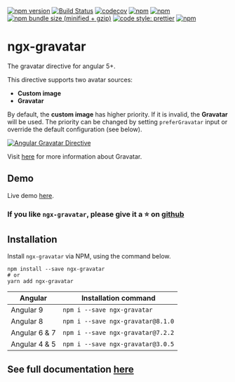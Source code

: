 [![npm version](https://img.shields.io/npm/v/ngx-gravatar)](https://www.npmjs.com/package/ngx-gravatar)
[![Build Status](https://travis-ci.org/t-ho/ngx-gravatar.svg?branch=master)](https://travis-ci.org/t-ho/ngx-gravatar)
[![codecov](https://codecov.io/gh/t-ho/ngx-gravatar/branch/master/graph/badge.svg)](https://codecov.io/gh/t-ho/ngx-gravatar)
[![npm](https://img.shields.io/npm/dt/ngx-gravatar.svg)](https://www.npmjs.com/package/ngx-gravatar)
[![npm](https://img.shields.io/badge/dynamic/json.svg?label=downloads&url=https%3A%2F%2Fapi.npmjs.org%2Fdownloads%2Fpoint%2Flast-week%2Fngx-gravatar&query=%24.downloads&colorB=bightgreen&suffix=%2Fweek)](https://www.npmjs.com/package/ngx-gravatar)
[![npm bundle size (minified + gzip)](https://img.shields.io/bundlephobia/minzip/ngx-gravatar.svg)](https://bundlephobia.com/result?p=ngx-gravatar)
[![code style: prettier](https://img.shields.io/badge/code_style-prettier-ff69b4.svg)](https://github.com/prettier/prettier)
[![npm](https://img.shields.io/npm/l/ngx-gravatar.svg)](https://www.npmjs.com/package/ngx-gravatar)

# ngx-gravatar

The gravatar directive for angular 5+.

This directive supports two avatar sources:

- **Custom image**
- **Gravatar**

By default, the **custom image** has higher priority. If it is invalid, the **Gravatar** will be used. The priority can be changed by setting `preferGravatar` input or override the default configuration (see below).

[![Angular Gravatar Directive](https://github.com/t-ho/ngx-gravatar/blob/assets/src/assets/demo.png?raw=true)](https://tdev.app/ngx-gravatar/demo)

Visit [here](https://en.gravatar.com/) for more information about Gravatar.

## Demo

Live demo [here](https://tdev.app/ngx-gravatar/demo).

### If you like `ngx-gravatar`, please give it a :star: on [github](https://github.com/t-ho/ngx-gravatar)

## Installation

Install `ngx-gravatar` via NPM, using the command below.

```shell
npm install --save ngx-gravatar
# or
yarn add ngx-gravatar
```

| Angular       | Installation command              |
| ------------- | --------------------------------- |
| Angular 9     | `npm i --save ngx-gravatar`       |
| Angular 8     | `npm i --save ngx-gravatar@8.1.0` |
| Angular 6 & 7 | `npm i --save ngx-gravatar@7.2.2` |
| Angular 4 & 5 | `npm i --save ngx-gravatar@3.0.5` |

## See full documentation [here](https://tdev.app/ngx-gravatar)
